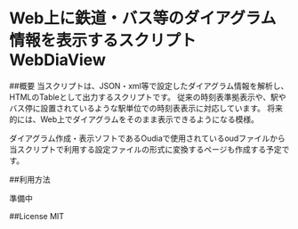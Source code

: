 # Web上に鉄道・バス等のダイアグラム情報を表示するスクリプト WebDiaView

##概要
当スクリプトは、JSON・xml等で設定したダイアグラム情報を解析し、HTMLのTableとして出力するスクリプトです。
従来の時刻表準拠表示や、駅やバス停に設置されているような駅単位での時刻表表示に対応しています。
将来的には、Web上でダイアグラムをそのまま表示できるようになる模様。

ダイアグラム作成・表示ソフトであるOudiaで使用されているoudファイルから当スクリプトで利用する設定ファイルの形式に変換するページも作成する予定です。

##利用方法

準備中

##License
MIT


